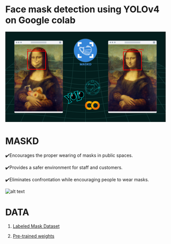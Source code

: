 
# Face mask detection using YOLOv4 on Google colab


![alt text](https://github.com/rfarssi00/MASKD/blob/main/Img/MASKD.png)

# MASKD

:heavy_check_mark:Encourages the proper wearing of masks in public spaces.


:heavy_check_mark:Provides a safer environment for staff and customers.


:heavy_check_mark:Eliminates confrontation while encouraging people to wear masks.



![alt text](https://github.com/rfarssi00/MASKD/blob/main/Img/hhhhhhhhhhh.gif)



# DATA
1. [Labeled Mask Dataset](https://www.kaggle.com/techzizou/labeled-mask-dataset-yolo-darknet)


2. [Pre-trained weights](https://drive.google.com/file/d/1rdCBocgPUJkRHfbVjJJV8g1FB6M09gqF/edit)
